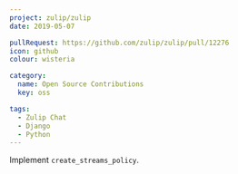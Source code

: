 ```yaml
---
project: zulip/zulip
date: 2019-05-07

pullRequest: https://github.com/zulip/zulip/pull/12276
icon: github
colour: wisteria

category:
  name: Open Source Contributions
  key: oss

tags:
  - Zulip Chat
  - Django
  - Python
---
```

Implement `create_streams_policy`.
